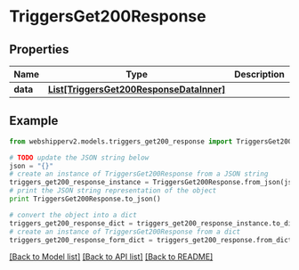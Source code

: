 # TriggersGet200Response


## Properties
Name | Type | Description | Notes
------------ | ------------- | ------------- | -------------
**data** | [**List[TriggersGet200ResponseDataInner]**](TriggersGet200ResponseDataInner.md) |  | [optional] 

## Example

```python
from webshipperv2.models.triggers_get200_response import TriggersGet200Response

# TODO update the JSON string below
json = "{}"
# create an instance of TriggersGet200Response from a JSON string
triggers_get200_response_instance = TriggersGet200Response.from_json(json)
# print the JSON string representation of the object
print TriggersGet200Response.to_json()

# convert the object into a dict
triggers_get200_response_dict = triggers_get200_response_instance.to_dict()
# create an instance of TriggersGet200Response from a dict
triggers_get200_response_form_dict = triggers_get200_response.from_dict(triggers_get200_response_dict)
```
[[Back to Model list]](../README.md#documentation-for-models) [[Back to API list]](../README.md#documentation-for-api-endpoints) [[Back to README]](../README.md)


